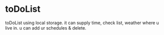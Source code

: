 # toDoList
toDoList using local storage.
it can supply time, check list, weather where u live in.
u can add ur schedules & delete.
